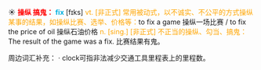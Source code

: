 ☀ <font color="red">**操纵 搞鬼：**</font>
<font color="sky blue">**fix**</font> [fɪks] 
<font color="orange">vt. [非正式] 常用被动式，以不诚实、不公平的方式操纵某事的结果，如操纵比赛、选举、价格等：</font>to fix a game 操纵一场比赛 / to fix the price of oil 操纵石油价格 <font color="orange">n. [sing.] [非正式] 不正当的操纵、勾当、搞鬼：</font>The result of the game was a fix. 比赛结果有鬼。

周边词汇补充：
· clock可指非法减少交通工具里程表上的里程数。
